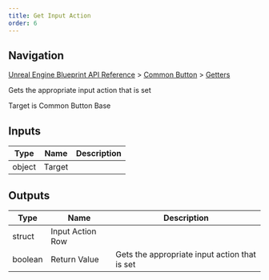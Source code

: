 ```yaml
---
title: Get Input Action
order: 6
---
```

## Navigation

[Unreal Engine Blueprint API Reference](https://dev.epicgames.com/documentation/en-us/unreal-engine/BlueprintAPI) > [Common Button](https://dev.epicgames.com/documentation/en-us/unreal-engine/BlueprintAPI/CommonButton) > [Getters](https://dev.epicgames.com/documentation/en-us/unreal-engine/BlueprintAPI/CommonButton/Getters)

Gets the appropriate input action that is set

Target is Common Button Base

## Inputs

| Type | Name | Description |
| --- | --- | --- |
| object | Target |  |

## Outputs

| Type | Name | Description |
| --- | --- | --- |
| struct | Input Action Row |  |
| boolean | Return Value | Gets the appropriate input action that is set |
